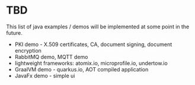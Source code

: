 # TBD
This list of java examples / demos will be implemented at some point in the future.

* PKI demo - X.509 certificates, CA, document signing, document encryption
* RabbitMQ demo, MQTT demo
* lightweight frameworks: atomix.io, microprofile.io, undertow.io 
* GraalVM demo - quarkus.io, AOT compiled application
* JavaFx demo - simple ui 

